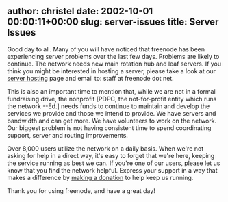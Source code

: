 author: christel
date: 2002-10-01 00:00:11+00:00
slug: server-issues
title: Server Issues
---

Good day to all.  Many of you will have noticed that freenode has been experiencing server problems over the last few days.  Problems are likely to continue. The network needs new main rotation hub and leaf servers. If you think you might be interested in hosting a server, please take a look at our  [server hosting](http://freenode.net/hosting_ircd.shtml)  page and email to: staff at freenode dot net.



This is also an important time to mention that, while we are not in a formal fundraising drive, the nonprofit [PDPC, the not-for-profit entity which runs the network --Ed.] needs funds to continue to maintain and develop the services we provide and those we intend to provide.  We have servers and bandwidth and can get more.  We have volunteers to work on the network. Our biggest problem is not having consistent time to spend coordinating support, server and routing improvements.



Over 8,000 users utilize the network on a daily basis.  When we're not asking for help in a direct way, it's easy to forget that we're here, keeping the service running as best we can. If you're one of our users, please let us know that you find the network helpful.  Express your support in a way that makes a difference by  [making a donation](http://freenode.net/contributions.shtml)  to help keep us running.



Thank you for using freenode, and have a great day!
